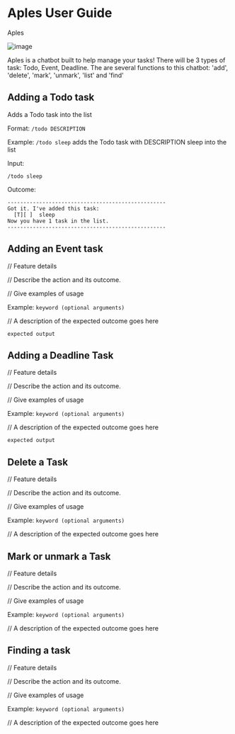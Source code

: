 # Aples User Guide

Aples

![image](https://github.com/user-attachments/assets/28278503-5fe3-4735-bb92-0ea17dd92ef1)

Aples is a chatbot built to help manage your tasks! There will be 3 types of task: Todo, Event, Deadline.
The are several functions to this chatbot: 'add', 'delete', 'mark', 'unmark', 'list' and 'find' 

## Adding a Todo task

Adds a Todo task into the list

Format: `/todo DESCRIPTION`

Example: `/todo sleep` adds the Todo task with DESCRIPTION sleep into the list

Input:
```
/todo sleep
```

Outcome: 
```
--------------------------------------------------
Got it. I've added this task:
  [T][ ]  sleep
Now you have 1 task in the list.
--------------------------------------------------
```

## Adding an Event task

// Feature details

// Describe the action and its outcome.

// Give examples of usage

Example: `keyword (optional arguments)`

// A description of the expected outcome goes here

```
expected output
```

## Adding a Deadline Task

// Feature details

// Describe the action and its outcome.

// Give examples of usage

Example: `keyword (optional arguments)`

// A description of the expected outcome goes here

```
expected output
```

## Delete a Task

// Feature details

// Describe the action and its outcome.

// Give examples of usage

Example: `keyword (optional arguments)`

// A description of the expected outcome goes here

## Mark or unmark a Task

// Feature details

// Describe the action and its outcome.

// Give examples of usage

Example: `keyword (optional arguments)`

// A description of the expected outcome goes here

## Finding a task

// Feature details

// Describe the action and its outcome.

// Give examples of usage

Example: `keyword (optional arguments)`

// A description of the expected outcome goes here

